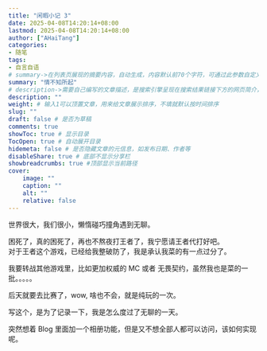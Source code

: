 ```yaml
---
title: "闲暇小记 3"
date: 2025-04-08T14:20:14+08:00
lastmod: 2025-04-08T14:20:14+08:00
author: ["AHaiTang"]
categories:
- 随笔
tags:
- 自言自语
# summary->在列表页展现的摘要内容，自动生成，内容默认前70个字符，可通过此参数自定义，一般无需专门设置
summary: "情不知所起"
# description->需要自己编写的文章描述，是搜索引擎呈现在搜索结果链接下方的网页简介，建议设置
description: ""
weight: # 输入1可以顶置文章，用来给文章展示排序，不填就默认按时间排序
slug: ""
draft: false # 是否为草稿
comments: true
showToc: true # 显示目录
TocOpen: true # 自动展开目录
hidemeta: false # 是否隐藏文章的元信息，如发布日期、作者等
disableShare: true # 底部不显示分享栏
showbreadcrumbs: true #顶部显示当前路径
cover:
    image: ""
    caption: ""
    alt: ""
    relative: false
---
```


世界很大，我们很小，懒惰碰巧撞角遇到无聊。  

困死了，真的困死了，再也不熬夜打王者了，我宁愿请王者代打好吧。  
对于王者这个游戏，已经给我整破防了，我是承认我菜的有一点过分了。  

我要转战其他游戏里，比如更加权威的 MC 或者 无畏契约，虽然我也是菜的一批。。。。。   

后天就要去比赛了，wow, 啥也不会，就是纯玩的一次。    

写这个，是为了记录一下，我是怎么度过了无聊的一天。  

突然想着 Blog 里面加一个相册功能，但是又不想全部人都可以访问，该如何实现呢。